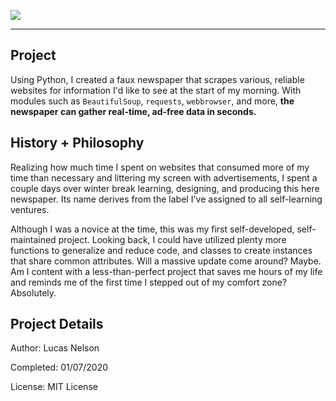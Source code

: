 <p>
  <img src='https://i.imgur.com/VGn8pvh.png'>
</p>

---

## Project
Using Python, I created a faux newspaper that scrapes various, reliable websites for information I'd like to see at the start of my morning. With modules such as `BeautifulSoup`, `requests`, `webbrowser`, and more, **the newspaper can gather real-time, ad-free data in seconds.**

## History + Philosophy
Realizing how much time I spent on websites that consumed more of my time than necessary and littering my screen with advertisements, I spent a couple days over winter break learning, designing, and producing this here newspaper. Its name derives from the label I've assigned to all self-learning ventures.

Although I was a novice at the time, this was my first self-developed, self-maintained project. Looking back, I could have utilized plenty more functions to generalize and reduce code, and classes to create instances that share common attributes. Will a massive update come around? Maybe. Am I content with a less-than-perfect project that saves me hours of my life and reminds me of the first time I stepped out of my comfort zone? Absolutely.

## Project Details
Author: Lucas Nelson

Completed: 01/07/2020

License: MIT License
